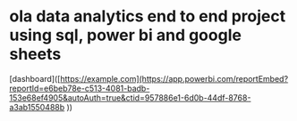 # ola data analytics end to end project using sql, power bi and google sheets

[dashboard]([https://example.com](https://app.powerbi.com/reportEmbed?reportId=e6beb78e-c513-4081-badb-153e68ef4905&autoAuth=true&ctid=957886e1-6d0b-44df-8768-a3ab1550488b
))
